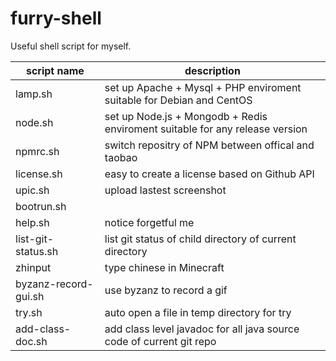 furry-shell
======

Useful shell script for myself.

|script name|description|
|---|---|
|lamp.sh|set up Apache + Mysql + PHP enviroment suitable for Debian and CentOS|
|node.sh|set up Node.js + Mongodb + Redis enviroment suitable for any release version|
|npmrc.sh|switch repositry of NPM between offical and taobao|
|license.sh|easy to create a license based on Github API|
|upic.sh|upload lastest screenshot|
|bootrun.sh| |
|help.sh|notice forgetful me|
|list-git-status.sh|list git status of child directory of current directory|
|zhinput|type chinese in Minecraft|
|byzanz-record-gui.sh|use byzanz to record a gif|
|try.sh|auto open a file in temp directory for try|
|add-class-doc.sh|add class level javadoc for all java source code of current git repo|